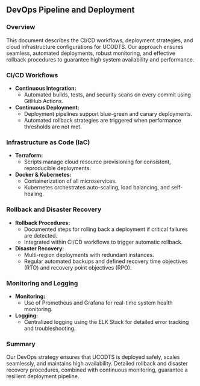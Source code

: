 ## DevOps Pipeline and Deployment

### Overview
This document describes the CI/CD workflows, deployment strategies, and cloud infrastructure configurations for UCODTS. Our approach ensures seamless, automated deployments, robust monitoring, and effective rollback procedures to guarantee high system availability and performance.

### CI/CD Workflows
- **Continuous Integration:**  
  - Automated builds, tests, and security scans on every commit using GitHub Actions.
- **Continuous Deployment:**  
  - Deployment pipelines support blue-green and canary deployments.
  - Automated rollback strategies are triggered when performance thresholds are not met.
  
### Infrastructure as Code (IaC)
- **Terraform:**  
  - Scripts manage cloud resource provisioning for consistent, reproducible deployments.
- **Docker & Kubernetes:**  
  - Containerization of all microservices.
  - Kubernetes orchestrates auto-scaling, load balancing, and self-healing.
  
### Rollback and Disaster Recovery
- **Rollback Procedures:**  
  - Documented steps for rolling back a deployment if critical failures are detected.
  - Integrated within CI/CD workflows to trigger automatic rollback.
- **Disaster Recovery:**  
  - Multi-region deployments with redundant instances.
  - Regular automated backups and defined recovery time objectives (RTO) and recovery point objectives (RPO).

### Monitoring and Logging
- **Monitoring:**  
  - Use of Prometheus and Grafana for real-time system health monitoring.
- **Logging:**  
  - Centralized logging using the ELK Stack for detailed error tracking and troubleshooting.

### Summary
Our DevOps strategy ensures that UCODTS is deployed safely, scales seamlessly, and maintains high availability. Detailed rollback and disaster recovery procedures, combined with continuous monitoring, guarantee a resilient deployment pipeline.
